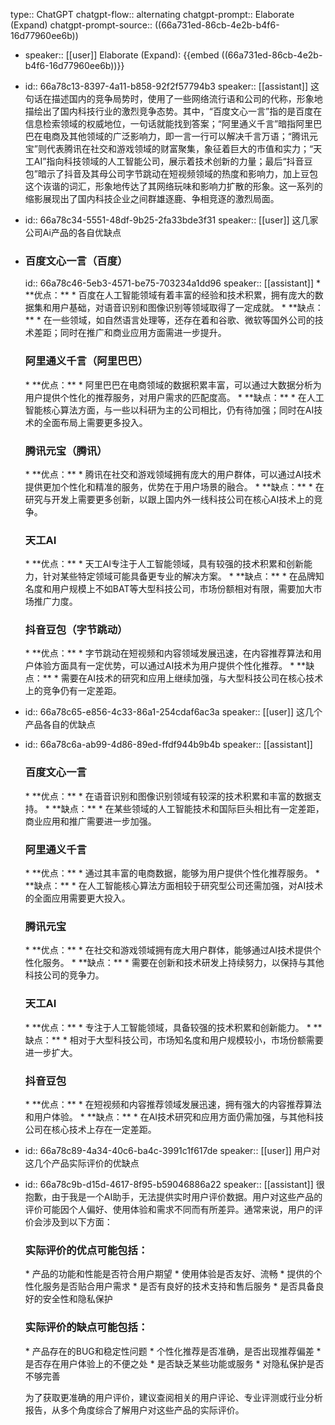 type:: ChatGPT
chatgpt-flow:: alternating
chatgpt-prompt:: Elaborate (Expand)
chatgpt-prompt-source:: ((66a731ed-86cb-4e2b-b4f6-16d77960ee6b))

- speaker:: [[user]]
  Elaborate (Expand):
  {{embed ((66a731ed-86cb-4e2b-b4f6-16d77960ee6b))}}
- id:: 66a78c13-8397-4a11-b858-92f2f57794b3
  speaker:: [[assistant]]
  这句话在描述国内的竞争局势时，使用了一些网络流行语和公司的代称，形象地描绘出了国内科技行业的激烈竞争态势。其中，“百度文心一言”指的是百度在信息检索领域的权威地位，一句话就能找到答案；“阿里通义千言”暗指阿里巴巴在电商及其他领域的广泛影响力，即一言一行可以解决千言万语；“腾讯元宝”则代表腾讯在社交和游戏领域的财富聚集，象征着巨大的市值和实力；“天工AI”指向科技领域的人工智能公司，展示着技术创新的力量；最后“抖音豆包”暗示了抖音及其母公司字节跳动在短视频领域的热度和影响力，加上豆包这个诙谐的词汇，形象地传达了其网络玩味和影响力扩散的形象。这一系列的缩影展现出了国内科技企业之间群雄逐鹿、争相竞逐的激烈局面。
- id:: 66a78c34-5551-48df-9b25-2fa33bde3f31
  speaker:: [[user]]
  这几家公司Ai产品的各自优缺点
- <h3>百度文心一言（百度）</h3>
  id:: 66a78c46-5eb3-4571-be75-703234a1dd96
  speaker:: [[assistant]]
  * **优点：**
    * 百度在人工智能领域有着丰富的经验和技术积累，拥有庞大的数据集和用户基础，对语音识别和图像识别等领域取得了一定成就。
  * **缺点：**
    * 在一些领域，如自然语言处理等，还存在着和谷歌、微软等国外公司的技术差距；同时在推广和商业应用方面需进一步提升。
  
  <h3>阿里通义千言（阿里巴巴）</h3>
  * **优点：**
    * 阿里巴巴在电商领域的数据积累丰富，可以通过大数据分析为用户提供个性化的推荐服务，对用户需求的匹配度高。
  * **缺点：**
    * 在人工智能核心算法方面，与一些以科研为主的公司相比，仍有待加强；同时在AI技术的全面布局上需要更多投入。
  
  <h3>腾讯元宝（腾讯）</h3>
  * **优点：**
    * 腾讯在社交和游戏领域拥有庞大的用户群体，可以通过AI技术提供更加个性化和精准的服务，优势在于用户场景的融合。
  * **缺点：**
    * 在研究与开发上需要更多创新，以跟上国内外一线科技公司在核心AI技术上的竞争。
  
  <h3>天工AI</h3>
  * **优点：**
    * 天工AI专注于人工智能领域，具有较强的技术积累和创新能力，针对某些特定领域可能具备更专业的解决方案。
  * **缺点：**
    * 在品牌知名度和用户规模上不如BAT等大型科技公司，市场份额相对有限，需要加大市场推广力度。
  
  <h3>抖音豆包（字节跳动）</h3>
  * **优点：**
    * 字节跳动在短视频和内容领域发展迅速，在内容推荐算法和用户体验方面具有一定优势，可以通过AI技术为用户提供个性化推荐。
  * **缺点：**
    * 需要在AI技术的研究和应用上继续加强，与大型科技公司在核心技术上的竞争仍有一定差距。
- id:: 66a78c65-e856-4c33-86a1-254cdaf6ac3a
  speaker:: [[user]]
  这几个产品各自的优缺点
- id:: 66a78c6a-ab99-4d86-89ed-ffdf944b9b4b
  speaker:: [[assistant]]
  <h3>百度文心一言</h3>
  * **优点：**
    * 在语音识别和图像识别领域有较深的技术积累和丰富的数据支持。
  * **缺点：**
    * 在某些领域的人工智能技术和国际巨头相比有一定差距，商业应用和推广需要进一步加强。
  
  <h3>阿里通义千言</h3>
  * **优点：**
    * 通过其丰富的电商数据，能够为用户提供个性化推荐服务。
  * **缺点：**
    * 在人工智能核心算法方面相较于研究型公司还需加强，对AI技术的全面应用需要更大投入。
  
  <h3>腾讯元宝</h3>
  * **优点：**
    * 在社交和游戏领域拥有庞大用户群体，能够通过AI技术提供个性化服务。
  * **缺点：**
    * 需要在创新和技术研发上持续努力，以保持与其他科技公司的竞争力。
  
  <h3>天工AI</h3>
  * **优点：**
    * 专注于人工智能领域，具备较强的技术积累和创新能力。
  * **缺点：**
    * 相对于大型科技公司，市场知名度和用户规模较小，市场份额需要进一步扩大。
  
  <h3>抖音豆包</h3>
  * **优点：**
    * 在短视频和内容推荐领域发展迅速，拥有强大的内容推荐算法和用户体验。
  * **缺点：**
    * 在AI技术研究和应用方面仍需加强，与其他科技公司在核心技术上存在一定差距。
- id:: 66a78c89-4a34-40c6-ba4c-3991c1f617de
  speaker:: [[user]]
  用户对这几个产品实际评价的优缺点
- id:: 66a78c9b-d15d-4617-8f95-b59046886a22
  speaker:: [[assistant]]
  很抱歉，由于我是一个AI助手，无法提供实时用户评价数据。用户对这些产品的评价可能因个人偏好、使用体验和需求不同而有所差异。通常来说，用户的评价会涉及到以下方面：
  
  <h3>实际评价的优点可能包括：</h3>
  * 产品的功能和性能是否符合用户期望
  * 使用体验是否友好、流畅
  * 提供的个性化服务是否贴合用户需求
  * 是否有良好的技术支持和售后服务
  * 是否具备良好的安全性和隐私保护
  
  <h3>实际评价的缺点可能包括：</h3>
  * 产品存在的BUG和稳定性问题
  * 个性化推荐是否准确，是否出现推荐偏差
  * 是否存在用户体验上的不便之处
  * 是否缺乏某些功能或服务
  * 对隐私保护是否不够完善
  
  为了获取更准确的用户评价，建议查阅相关的用户评论、专业评测或行业分析报告，从多个角度综合了解用户对这些产品的实际评价。